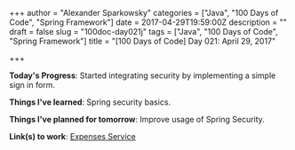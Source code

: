+++
author = "Alexander Sparkowsky"
categories = ["Java", "100 Days of Code", "Spring Framework"]
date = 2017-04-29T19:59:00Z
description = ""
draft = false
slug = "100doc-day021j"
tags = ["Java", "100 Days of Code", "Spring Framework"]
title = "[100 Days of Code] Day 021: April 29, 2017"

+++

**Today's Progress**: Started integrating security by implementing a simple sign in form.

**Things I've learned**: Spring security basics.

**Things I've planned for tomorrow**: Improve usage of Spring Security.

**Link(s) to work**: [Expenses Service](https://github.com/roamingthings/expenses-service/commit/a353432c0729371adb3d11cc17ed6278ccad1ef6)

